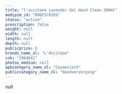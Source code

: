```yaml
---
title: "l'occitane Lavender Gel Hand Clean 300ml"
medipim_id: "M48C5702EG"
status: "active"
prescription: false
weight: null
width: null
length: null
depth: null
publicprice: 0
brands_name_nl: "L'Occitane"
cnk: "2964641"
photos_medium: null
apbcategory_name_nl: "Cosmetisch"
publiccategory_name_nl: "Handverzorging"
---
```

null
